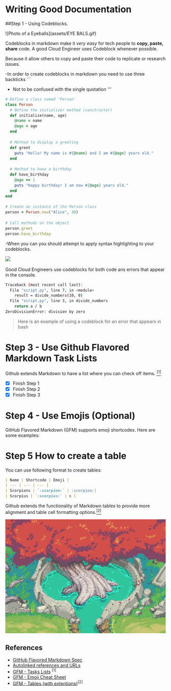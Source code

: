 # Writing Good Documentation

##Step 1 - Using Codeblocks.

![Photo of a Eyeballs](assets/EYE BALS.gif)

Codeblocks in markdown make it *very easy* for tech people to **copy, paste, share** code. A good Cloud Engineer uses Codeblock whenever possible.

Because it allow others to copy and paste their code to replicate or research issues.

-In order to create codeblocks in markdown you need to use three backticks ```
- Not to be confused with the single quotation '''
```ruby
# Define a class named 'Person'
class Person
  # Define the initializer method (constructor)
  def initialize(name, age)
    @name = name
    @age = age
  end

  # Method to display a greeting
  def greet
    puts "Hello! My name is #{@name} and I am #{@age} years old."
  end

  # Method to have a birthday
  def have_birthday
    @age += 1
    puts "Happy birthday! I am now #{@age} years old."
  end
end

# Create an instance of the Person class
person = Person.new("Alice", 30)

# Call methods on the object
person.greet
person.have_birthday
```

-When you can you should attempt to apply syntax highlighting to your codeblocks.


<img width="200" src="https://github.com/user-attachments/assets/d65fee0c-14e8-4592-accf-87b48bfab359" />


Good Cloud Engineers use codeblocks for both code ans errors that appear in the console.


```bash
Traceback (most recent call last):
  File "script.py", line 7, in <module>
    result = divide_numbers(10, 0)
  File "script.py", line 3, in divide_numbers
    return a / b
ZeroDivisionError: division by zero
```

>Here is an example of using a codeblock for an error that appears in bash


# Step 3 - Use Github Flavored Markdown Task Lists

Github extends Markdown to have a list where you can check off items. [<sup>[1]</sup>](#references)
- [x] Finish Step 1
- [x] Finish Step 2
- [x] Finish Step 3

# Step 4 - Use Emojis (Optional)

GitHub Flavored Markdown (GFM) supports emoji shortcodes.
Here are some examples:

# Step 5 How to create a table


You can use following format to create tables:

```markdown
| Name | Shortcode | Emoji |
| --- | --- | --- |
| Scorpions | `:scorpion:` | :scorpion:|
| Scorpius | `:scorpius:` | ♏ |
```
Github extends the functionality of Markdown tables to provide more alignment and table cell formatting options.[<sup>[2]</sup>](#references)

![Photo of a River and Tree](assets/River.gif)



## References

- [GitHub Flavored Markdown Spec](https://docs.github.com/en/get-started/writing-on-github/getting-started-with-writing-and-formatting-on-github/basic-writing-and-formatting-syntax#links)
- [Autolinked references and URLs](https://docs.github.com/en/get-started/writing-on-github/working-with-advanced-formatting/autolinked-references-and-urls)
- [GFM - Tasks Lists](https://docs.github.com/en/get-started/writing-on-github/getting-started-with-writing-and-formatting-on-github/basic-writing-and-formatting-syntax#task-lists) <sup>[1]</sup>
- [GFM - Emoji Cheat Sheet](https://github.com/ikatyang/emoji-cheat-sheet)
- [GFM - Tables (with extentions)](https://github.github.com/gfm/#tables-extension-)<sup>[2]</sup>
